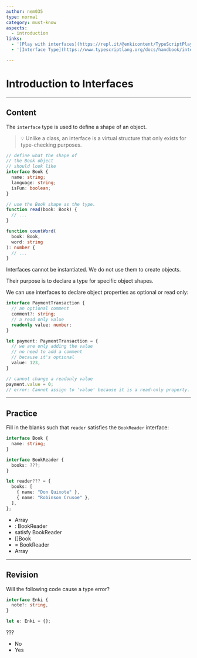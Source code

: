 ```yaml
---
author: nem035
type: normal
category: must-know
aspects:
  - introduction
links:
  - '[Play with interfaces](https://repl.it/@enkicontent/TypeScriptPlayWithInterfaces){website}'
  - '[Interface Type](https://www.typescriptlang.org/docs/handbook/interfaces.html){documentation}'

---
```


# Introduction to Interfaces

---
## Content

The `interface` type is used to define a shape of an object.

> 💡 Unlike a class, an interface is a virtual structure that only exists for type-checking purposes.

```ts
// define what the shape of
// the Book object
// should look like
interface Book {
  name: string;
  language: string;
  isFun: boolean;
}

// use the Book shape as the type.
function read(book: Book) {
  // ...
}

function countWord(
  book: Book,
  word: string
): number {
  // ...
}
```

Interfaces cannot be instantiated. We do not use them to create objects.

Their purpose is to declare a type for specific object shapes.

We can use interfaces to declare object properties as optional or read only:

```ts
interface PaymentTransaction {
  // an optional comment
  comment?: string;
  // a read only value
  readonly value: number;
}

let payment: PaymentTransaction = {
  // we are only adding the value
  // no need to add a comment
  // because it's optional
  value: 123,
}

// cannot change a readonly value
payment.value = 0;
// error: Cannot assign to 'value' because it is a read-only property.
```

---
## Practice

Fill in the blanks such that `reader` satisfies the `BookReader` interface:

```ts
interface Book {
  name: string;
}

interface BookReader {
  books: ???;
}

let reader??? = {
  books: [
    { name: "Don Quixote" },
    { name: "Robinson Crusoe" },
  ],
};
```

* Array<Book>
* : BookReader
* satisfy BookReader
* []Book
* = BookReader
* Array<string>

---
## Revision

Will the following code cause a type error?

```ts
interface Enki {
  note?: string,
}

let e: Enki = {};
```

???

* No
* Yes
